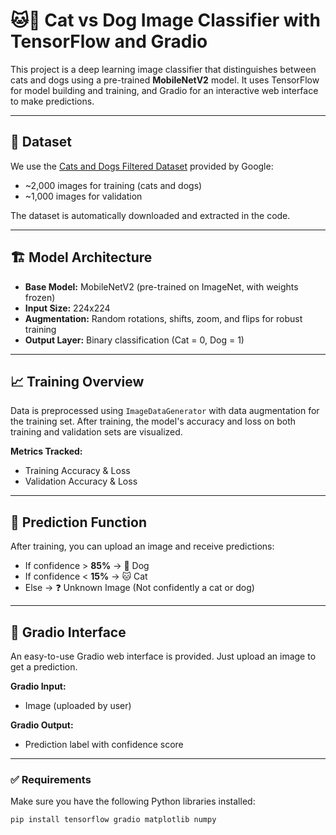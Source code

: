 # 🐱🐶 Cat vs Dog Image Classifier with TensorFlow and Gradio

This project is a deep learning image classifier that distinguishes between cats and dogs using a pre-trained **MobileNetV2** model. 
It uses TensorFlow for model building and training, and Gradio for an interactive web interface to make predictions.

---

## 📁 Dataset

We use the [Cats and Dogs Filtered Dataset](https://storage.googleapis.com/mledu-datasets/cats_and_dogs_filtered.zip) provided by Google:

- ~2,000 images for training (cats and dogs)
- ~1,000 images for validation

The dataset is automatically downloaded and extracted in the code.

---

## 🏗️ Model Architecture

- **Base Model:** MobileNetV2 (pre-trained on ImageNet, with weights frozen)
- **Input Size:** 224x224
- **Augmentation:** Random rotations, shifts, zoom, and flips for robust training
- **Output Layer:** Binary classification (Cat = 0, Dog = 1)

---

## 📈 Training Overview

Data is preprocessed using `ImageDataGenerator` with data augmentation for the training set. After training, the model's accuracy and loss on both training and validation sets are visualized.

**Metrics Tracked:**
- Training Accuracy & Loss
- Validation Accuracy & Loss

---

## 🎯 Prediction Function

After training, you can upload an image and receive predictions:

- If confidence > **85%** → 🐶 Dog
- If confidence < **15%** → 🐱 Cat
- Else → ❓ Unknown Image (Not confidently a cat or dog)

---

## 🧪 Gradio Interface

An easy-to-use Gradio web interface is provided. Just upload an image to get a prediction.

**Gradio Input:**
- Image (uploaded by user)

**Gradio Output:**
- Prediction label with confidence score

---

### ✅ Requirements

Make sure you have the following Python libraries installed:

```bash
pip install tensorflow gradio matplotlib numpy
